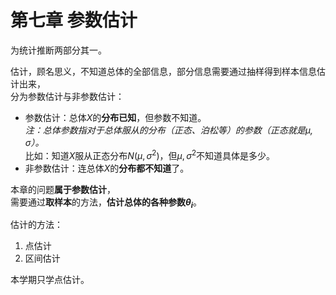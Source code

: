# 第七章 参数估计

为统计推断两部分其一。

估计，顾名思义，不知道总体的全部信息，部分信息需要通过抽样得到样本信息估计出来，  
分为参数估计与非参数估计：

* 参数估计：总体$X$的**分布已知**，但参数不知道。  
  *注：总体参数指对于总体服从的分布（正态、泊松等）的参数（正态就是$\mu,\sigma$）。*  
  比如：知道$X$服从正态分布$N(\mu,\sigma^2)$，但$\mu,\sigma^2$不知道具体是多少。
* 非参数估计：连总体$X$的**分布都不知道**了。

本章的问题**属于参数估计**，  
需要通过**取样本**的方法，**估计总体的各种参数$\theta_i$**。

估计的方法：

1. 点估计
2. 区间估计

本学期只学点估计。
